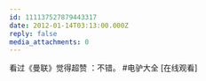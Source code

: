 ```yaml
---
id: 111137527879443317
date: 2012-01-14T03:13:00.000Z
reply: false
media_attachments: 0
---
```


看过《曼联》觉得超赞 ：不错。 #电驴大全 [在线观看] ​​​​

